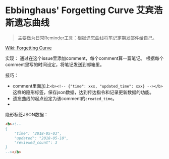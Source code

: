 # Ebbinghaus' Forgetting Curve 艾宾浩斯遗忘曲线
> 主要做为日常Reminder工具：根据遗忘曲线将笔记定期发邮件给自己。

[Wiki: Forgetting Curve](https://en.wikipedia.org/wiki/Forgetting_curve)

实现：
通过在这个issue里添加comment，每个comment算一篇笔记。
根据每个comment里写的时间设定，将笔记发送到邮箱里。

技巧：
- comment里面加上`<b><!-- {"time": xxx, "updated_time": xxx} --></b>`这样的隐形标签，保存json数据，达到传达指令和记录更新数据的功能。
- 遗忘曲线的起点设定为该comment的`created_time`。
- 
<data><!-- 
{
    "time": "2018-05-03",
    "updated": "2018-05-10",
    "reviewed_count": 3
}
--></data>

隐形标签JSON数据：
```html
<b><!-- 
{
    "time": "2018-05-03",
    "updated": "2018-05-10",
    "reviewed_count": 3
}
--></b>
```


